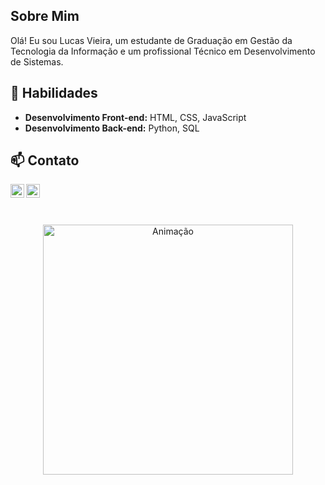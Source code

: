 
## Sobre Mim

Olá! Eu sou Lucas Vieira, um estudante de Graduação em Gestão da Tecnologia da Informação e um profissional Técnico em Desenvolvimento de Sistemas.

## 🚀 Habilidades

- **Desenvolvimento Front-end:** HTML, CSS, JavaScript
- **Desenvolvimento Back-end:** Python, SQL

## 📫 Contato

<a target="_blank" href= "https://www.linkedin.com/in/lucasvieiraz/">
  <img align="left" alt="LinkdeIN" width="22px" src="https://cdn.jsdelivr.net/npm/simple-icons@v3/icons/linkedin.svg" />
 </a>
 
 <a target="_blank" href="mailto:lucasvieiranrz@gmail.com">
  <img align="left" alt="Gmail" width="22px" src="https://cdn.jsdelivr.net/npm/simple-icons@v3/icons/gmail.svg" />
 </a>
 
<br>
<br>
<br>

<!-- Animação -->
<p align="center">
  <img src="https://lh3.googleusercontent.com/-YhXMe_R32XU/VeuVp03ro0I/AAAAAAAA_3Q/_r_sQvbxH60/programmer_thumb%25255B1%25255D.gif?imgmax=800" alt="Animação" width="400">
</p>
